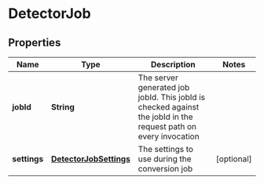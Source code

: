 
# DetectorJob

## Properties
Name | Type | Description | Notes
------------ | ------------- | ------------- | -------------
**jobId** | **String** | The server generated job jobId. This jobId is checked against the jobId in the request path on every invocation | 
**settings** | [**DetectorJobSettings**](DetectorJobSettings.md) | The settings to use during the conversion job |  [optional]



